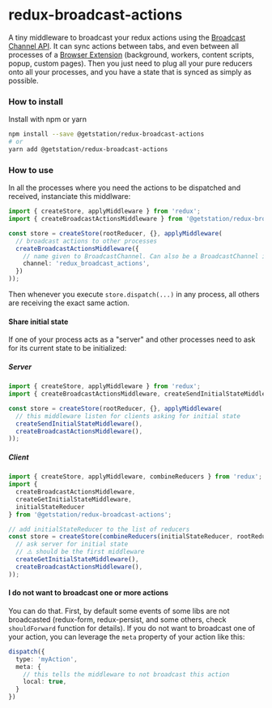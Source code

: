 # redux-broadcast-actions

A tiny middleware to broadcast your redux actions using the [Broadcast Channel API](https://developer.mozilla.org/en-US/docs/Web/API/Broadcast_Channel_API).
It can sync actions between tabs, and even between all processes of a [Browser Extension](https://developer.mozilla.org/en-US/docs/Mozilla/Add-ons/WebExtensions) (background, workers, content scripts, popup, custom pages).
Then you just need to plug all your pure reducers onto all your processes, and you have a state that is synced as simply as possible.

### How to install

Install with npm or yarn
```sh
npm install --save @getstation/redux-broadcast-actions
# or
yarn add @getstation/redux-broadcast-actions
```

### How to use
In all the processes where you need the actions to be dispatched and received, instanciate this middlware:

```ts
import { createStore, applyMiddleware } from 'redux';
import { createBroadcastActionsMiddleware } from '@getstation/redux-broadcast-actions';

const store = createStore(rootReducer, {}, applyMiddleware(
  // broadcast actions to other processes
  createBroadcastActionsMiddleware({
    // name given to BroadcastChannel. Can also be a BroadcastChannel instance
    channel: 'redux_broadcast_actions',
  })
));
```

Then whenever you execute `store.dispatch(...)` in any process, all others are receiving the exact same action.

#### Share initial state
If one of your process acts as a "server" and other processes need to ask for its current state to be initialized:

##### Server
```ts
import { createStore, applyMiddleware } from 'redux';
import { createBroadcastActionsMiddleware, createSendInitialStateMiddleware } from '@getstation/redux-broadcast-actions';

const store = createStore(rootReducer, {}, applyMiddleware(
  // this middleware listen for clients asking for initial state
  createSendInitialStateMiddleware(),
  createBroadcastActionsMiddleware(),
));
```

##### Client
```ts
import { createStore, applyMiddleware, combineReducers } from 'redux';
import {
  createBroadcastActionsMiddleware,
  createGetInitialStateMiddleware,
  initialStateReducer
} from '@getstation/redux-broadcast-actions';

// add initialStateReducer to the list of reducers
const store = createStore(combineReducers(initialStateReducer, rootReducer), {}, applyMiddleware(
  // ask server for initial state
  // ⚠️ should be the first middleware
  createGetInitialStateMiddleware(),
  createBroadcastActionsMiddleware(),
));
```

#### I do not want to broadcast one or more actions
You can do that. First, by default some events of some libs are not broadcasted (redux-form, redux-persist, and some others, check `shouldForward` function for details).
If you do not want to broadcast one of your action, you can leverage the `meta` property of your action like this:

```ts
dispatch({
  type: 'myAction',
  meta: {
    // this tells the middleware to not broadcast this action
    local: true,
  }
})
```